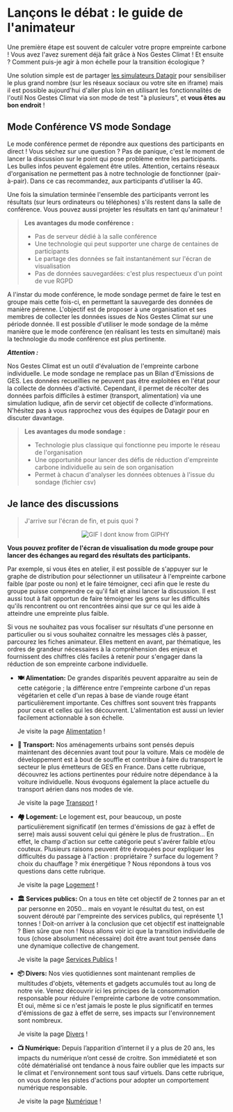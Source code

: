 # Lançons le débat : le guide de l'animateur

Une première étape est souvent de calculer votre propre empreinte carbone ! Vous avez l'avez surement déjà fait grâce à Nos Gestes Climat ! Et ensuite ? Comment puis-je agir à mon échelle pour la transition écologique ?

Une solution simple est de partager [les simulateurs Datagir](https://datagir.ademe.fr) pour sensibiliser le plus grand nombre (sur les réseaux sociaux ou votre site en iframe) mais il est possible aujourd'hui d'aller plus loin en utilisant les fonctionnalités de l'outil Nos Gestes Climat via son mode de test "à plusieurs", et **vous êtes au bon endroit** !

## Mode Conférence VS mode Sondage

Le mode conférence permet de répondre aux questions des participants en direct ! Vous séchez sur une question ? Pas de panique, c'est le moment de lancer la discussion sur le point qui pose problème entre les participants. Les bulles infos peuvent également être utiles. Attention, certains réseaux d'organisation ne permettent pas à notre technologie de fonctionner (pair-à-pair). Dans ce cas recommandez, aux participants d'utiliser la 4G.

Une fois la simulation terminée l'ensemble des participants verront les résultats (sur leurs ordinateurs ou téléphones) s'ils restent dans la salle de conférence. Vous pouvez aussi projeter les résultats en tant qu'animateur !

> **Les avantages du mode conférence :**
>
> - Pas de serveur dédié à la salle conférence
> - Une technologie qui peut supporter une charge de centaines de participants
> - Le partage des données se fait instantanément sur l'écran de visualisation
> - Pas de données sauvegardées: c'est plus respectueux d'un point de vue RGPD

A l'instar du mode conférence, le mode sondage permet de faire le test en groupe mais cette fois-ci, en permettant la sauvegarde des données de manière pérenne. L'objectif est de proposer à une organisation et ses membres de collecter les données issues de Nos Gestes Climat sur une période donnée. Il est possible d'utiliser le mode sondage de la même manière que le mode conférence (en réalisant les tests en simultané) mais la technologie du mode conférence est plus pertinente.

**_Attention :_**

Nos Gestes Climat est un outil d'évaluation de l'empreinte carbone individuelle. Le mode sondage ne remplace pas un Bilan d'Emissions de GES. Les données recueillies ne peuvent pas être exploitées en l'état pour la collecte de données d'activité. Cependant, il permet de récolter des données parfois difficiles à estimer (transport, alimentation) via une simulation ludique, afin de servir cet objectif de collecte d'informations. N'hésitez pas à vous rapprochez vous des équipes de Datagir pour en discuter davantage.

> **Les avantages du mode sondage :**
>
> - Technologie plus classique qui fonctionne peu importe le réseau de l'organisation
> - Une opportunité pour lancer des défis de réduction d'empreinte carbone individuelle au sein de son organisation
> - Permet à chacun d'analyser les données obtenues à l'issue du sondage (fichier csv)

## Je lance des discussions

> J'arrive sur l'écran de fin, et puis quoi ?
>
> <p align="center">
>  <img alt="GIF I dont know from GIPHY" src="https://media.giphy.com/media/9RuXRqY2d1gKk/giphy.gif" />
> </p>

**Vous pouvez profiter de l'écran de visualisation du mode groupe pour lancer des échanges au regard des résultats des participants.**

Par exemple, si vous êtes en atelier, il est possible de s'appuyer sur le graphe de distribution pour sélectionner un utilisateur à l'empreinte carbone faible (par poste ou non) et le faire témoigner, ceci afin que le reste du groupe puisse comprendre ce qu'il fait et ainsi lancer la discussion. Il est aussi tout à fait opportun de faire témoigner les gens sur les difficultés qu'ils rencontrent ou ont rencontrées ainsi que sur ce qui les aide à atteindre une empreinte plus faible.

Si vous ne souhaitez pas vous focaliser sur résultats d'une personne en particulier ou si vous souhaitez connaitre les messages clés à passer, parcourez les fiches animateur. Elles mettent en avant, par thématique, les ordres de grandeur nécessaires à la compréhension des enjeux et fournissent des chiffres clés faciles à retenir pour s'engager dans la réduction de son empreinte carbone individuelle.

- **🍽 Alimentation:** De grandes disparités peuvent apparaitre au sein de cette catégorie ; la différence entre l'empreinte carbone d'un repas végétarien et celle d'un repas à base de viande rouge étant particulièrement importante. Ces chiffres sont souvent très frappants pour ceux et celles qui les découvrent. L'alimentation est aussi un levier facilement actionnable à son échelle.

  Je visite la page [Alimentation](./guide-alimentation) !

- **🚦 Transport:** Nos aménagements urbains sont pensés depuis maintenant des décennies avant tout pour la voiture. Mais ce modèle de développement est à bout de souffle et contribue à faire du transport le secteur le plus émetteurs de GES en France. Dans cette rubrique, découvrez les actions pertinentes pour réduire notre dépendance à la voiture individuelle. Nous évoquons également la place actuelle du transport aérien dans nos modes de vie.

  Je visite la page [Transport](./guide-transport) !

- **🏘 Logement:** Le logement est, pour beaucoup, un poste particulièrement significatif (en termes d'émissions de gaz à effet de serre) mais aussi souvent celui qui génère le plus de frustration... En effet, le champ d'action sur cette catégorie peut s'avérer faible et/ou couteux. Plusieurs raisons peuvent être évoquées pour expliquer les difficultés du passage à l'action : propriétaire ? surface du logement ? choix du chauffage ? mix énergétique ? Nous répondons à tous vos questions dans cette rubrique.

  Je visite la page [Logement](./guide-logement) !

- **🏛️ Services publics:** On a tous en tête cet objectif de 2 tonnes par an et par personne en 2050... mais en voyant le résultat du test, on est souvent dérouté par l'empreinte des services publics, qui représente 1,1 tonnes ! Doit-on arriver à la conclusion que cet objectif est inatteignable ? Bien sûre que non ! Nous allons voir ici que la transition individuelle de tous (chose absolument nécessaire) doit être avant tout pensée dans une dynamique collective de changement.

  Je visite la page [Services Publics](./guide-services-publics) !

- **📦 Divers:** Nos vies quotidiennes sont maintenant remplies de multitudes d'objets, vêtements et gadgets accumulés tout au long de notre vie. Venez découvrir ici les principes de la consommation responsable pour réduire l'empreinte carbone de votre consommation. Et oui, même si ce n'est jamais le poste le plus significatif en termes d'émissions de gaz à effet de serre, ses impacts sur l'environnement sont nombreux.

  Je visite la page [Divers](./guide-divers) !

- **📺 Numérique:** Depuis l’apparition d’internet il y a plus de 20 ans, les impacts du numérique n’ont cessé de croitre. Son immédiateté et son côté dématérialisé ont tendance à nous faire oublier que les impacts sur le climat et l'environnement sont tous sauf virtuels. Dans cette rubrique, on vous donne les pistes d'actions pour adopter un comportement numérique responsable.

  Je visite la page [Numérique](./guide-numérique) !
